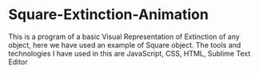 # Square-Extinction-Animation
This is a program of a basic Visual Representation of Extinction of any object, here we have used an example of Square object. The tools and technologies I have used in this are JavaScript, CSS, HTML, Sublime Text Editor
